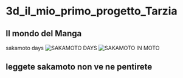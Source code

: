# 3d_il_mio_primo_progetto_Tarzia
## Il mondo del Manga
sakamoto days
![SAKAMOTO DAYS](https://images.everyeye.it/img-notizie/sakamoto-days-scoppiettante-capitolo-esordisce-jump-v3-482535.jpg)
![SAKAMOTO IN MOTO](https://www.otaquest.com/wp-content/uploads/2021/04/1af0a69682e7e3c410faa4e7d0a22c07c13d3c60_s2_n1-1024x717.png)
## leggete sakamoto non ve ne pentirete

